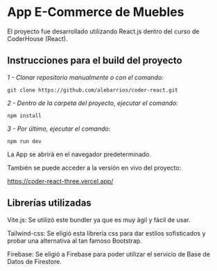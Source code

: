# App E-Commerce de Muebles

El proyecto fue desarrollado utilizando React.js dentro del curso de CoderHouse (React).

## Instrucciones para el build del proyecto

_1 - Clonar repositorio manualmente o con el comando:_ 
```
git clone https://github.com/alebarrios/coder-react.git
```
_2 - Dentro de la carpeta del proyecto, ejecutar el comando:_
```
npm install
```
_3 - Por último, ejecutar el comando:_
```
npm run dev
```
La App se abrirá en el navegador predeterminado.

También se puede acceder a la versión en vivo del proyecto:

https://coder-react-three.vercel.app/

## Librerías utilizadas

Vite.js:  Se utilizó este bundler ya que es muy ágil y fácil de usar.

Tailwind-css:  Se eligió esta librería css para dar estilos sofisticados y probar una alternativa al tan famoso Bootstrap.

Firebase: Se eligió a Firebase para poder utilizar el servicio de Base de Datos de Firestore.




